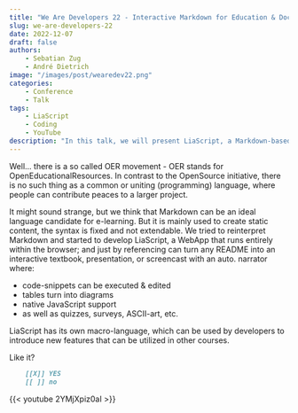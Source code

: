 ```yaml
---
title: "We Are Developers 22 - Interactive Markdown for Education & Documentation"
slug: we-are-developers-22
date: 2022-12-07
draft: false
authors:
    - Sebatian Zug
    - André Dietrich
image: "/images/post/wearedev22.png"
categories:
    - Conference
    - Talk
tags:
    - LiaScript
    - Coding
    - YouTube
description: "In this talk, we will present LiaScript, a Markdown-based DSL that is intended to be used for developing online courses, that look like screen-cast with various interactive elements."
---
```


Well... there is a so called OER movement - OER stands for OpenEducationalResources. In contrast to the OpenSource initiative, there is no such thing as a common or uniting (programming) language, where people can contribute peaces to a larger project.

It might sound strange, but we think that Markdown can be an ideal language candidate for e-learning. But it is mainly used to create static content, the syntax is fixed and not extendable. We tried to reinterpret Markdown and started to develop LiaScript, a WebApp that runs entirely within the browser; and just by referencing can turn any README into an interactive textbook, presentation, or screencast with an auto. narrator where:

* code-snippets can be executed & edited
* tables turn into diagrams
* native JavaScript support
* as well as quizzes, surveys, ASCII-art, etc.

LiaScript has its own macro-language, which can be used by developers to introduce new features that can be utilized in other courses.

Like it?

``` markdown
    [[X]] YES
    [[ ]] no
```

{{< youtube 2YMjXpiz0aI >}}